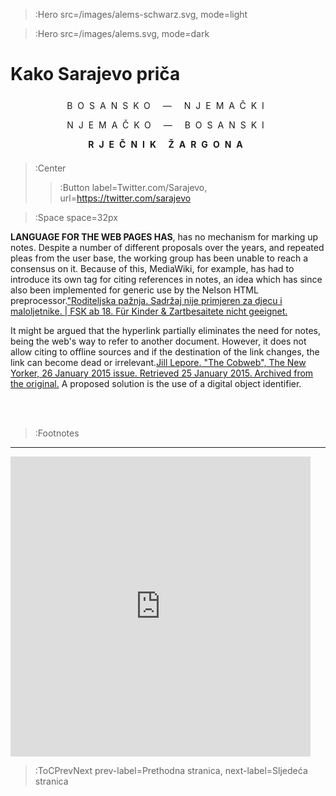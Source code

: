 > :Hero src=/images/alems-schwarz.svg,
>       mode=light

> :Hero src=/images/alems.svg,
>       mode=dark


<h1>Kako Sarajevo priča</h1>

<p style="text-transform:uppercase;letter-spacing:8px; line-height:2.2;" align="center">Bosansko — njemački<br>njemačko — bosanski<br><b>rječnik žargona</b></p>

> :Center
> 
> > :Button label=Twitter.com/Sarajevo, url=https://twitter.com/sarajevo

> :Space space=32px

__LANGUAGE FOR THE WEB PAGES HAS__, has no mechanism for marking up notes. Despite a number of different proposals over the years, and repeated pleas from the user base, the working group has been unable to reach a consensus on it. Because of this, MediaWiki, for example, has had to introduce its own tag for citing references in notes, an idea which has since also been implemented for generic use by the Nelson HTML preprocessor.["Roditeljska pažnja. Sadržaj nije primjeren za djecu i maloljetnike. | FSK ab 18. Für Kinder & Zartbesaitete nicht geeignet.](:Footnote)

It might be argued that the hyperlink partially eliminates the need for notes, being the web's way to refer to another document. However, it does not allow citing to offline sources and if the destination of the link changes, the link can become dead or irrelevant.[Jill Lepore. "The Cobweb", The New Yorker, 26 January 2015 issue. Retrieved 25 January 2015. Archived from the original.](:Footnote) A proposed solution is the use of a digital object identifier.

<br><br>

> :Footnotes

****

<iframe src="https://www.nekontam.com/embed" width="480" height="480" style="border:none; background:white;" frameborder="0" scrolling="no"></iframe>

> :ToCPrevNext prev-label=Prethodna stranica, next-label=Sljedeća stranica



